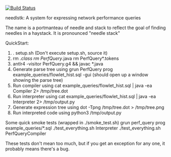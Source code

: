 [![Build Status](https://travis-ci.org/anirudhSK/needlstk.svg?branch=master)](https://travis-ci.org/anirudhSK/needlstk)

needlstk: A system for expressing network performance queries

The name is a portmanteau of needle and stack to reflect the
goal of finding needles in a haystack. It is pronounced "needle stack"

QuickStart:

1. . setup.sh (Don't execute setup.sh, source it)
2. rm *.class rm PerfQuery*.java rm PerfQuery*.tokens
3. antlr4 -visitor PerfQuery.g4 && javac *.java
4. Generate parse tree using
grun PerfQuery prog  example_queries/flowlet_hist.sql -gui
(should open up a window showing the parse tree)
5. Run compiler using
cat example_queries/flowlet_hist.sql | java -ea Compiler 2> /tmp/tree.dot
6. Run interpreter using
cat example_queries/flowlet_hist.sql | java -ea Interpreter 2> /tmp/output.py
7. Generate expression tree using
dot -Tpng /tmp/tree.dot > /tmp/tree.png
8. Run interpreted code using
python3 /tmp/output.py

Some quick smoke tests (wrapped in ./smoke_test.sh)
grun perf_query prog example_queries/*.sql
./test_everything.sh Interpreter
./test_everything.sh PerfQueryCompiler

These tests don't mean too much, but if you get an exception for any one, it
probably means there's a bug.
